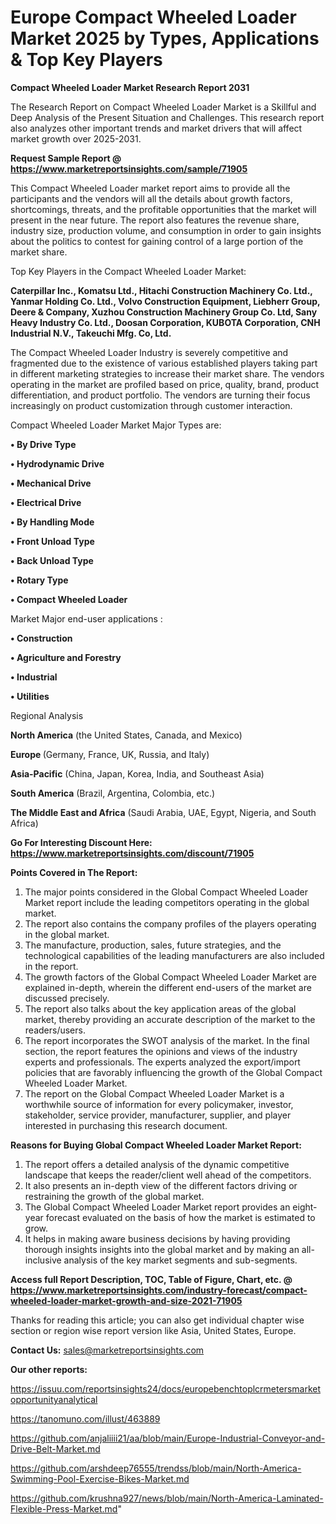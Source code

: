 # Europe Compact Wheeled Loader Market 2025 by Types, Applications & Top Key Players

<strong>Compact Wheeled Loader Market Research Report 2031</strong>

The Research Report on Compact Wheeled Loader Market is a Skillful and Deep Analysis of the Present Situation and Challenges. This research report also analyzes other important trends and market drivers that will affect market growth over 2025-2031.

<strong>Request Sample Report @ <a href=https://www.marketreportsinsights.com/sample/71905>https://www.marketreportsinsights.com/sample/71905</a></strong>

This Compact Wheeled Loader market report aims to provide all the participants and the vendors will all the details about growth factors, shortcomings, threats, and the profitable opportunities that the market will present in the near future. The report also features the revenue share, industry size, production volume, and consumption in order to gain insights about the politics to contest for gaining control of a large portion of the market share.

Top Key Players in the Compact Wheeled Loader Market:

<strong>Caterpillar Inc., Komatsu Ltd., Hitachi Construction Machinery Co. Ltd., Yanmar Holding Co. Ltd., Volvo Construction Equipment, Liebherr Group, Deere & Company, Xuzhou Construction Machinery Group Co. Ltd, Sany Heavy Industry Co. Ltd., Doosan Corporation, KUBOTA Corporation, CNH Industrial N.V., Takeuchi Mfg. Co, Ltd.</strong>

The Compact Wheeled Loader Industry is severely competitive and fragmented due to the existence of various established players taking part in different marketing strategies to increase their market share. The vendors operating in the market are profiled based on price, quality, brand, product differentiation, and product portfolio. The vendors are turning their focus increasingly on product customization through customer interaction.

Compact Wheeled Loader Market Major Types are:

<strong>• By Drive Type

• Hydrodynamic Drive

• Mechanical Drive

• Electrical Drive

• By Handling Mode

• Front Unload Type

• Back Unload Type

• Rotary Type

• Compact Wheeled Loader</strong>

Market Major end-user applications :

<strong>• Construction

• Agriculture and Forestry

• Industrial

• Utilities</strong>

Regional Analysis

</u><strong><b>North America</b></strong> (the United States, Canada, and Mexico)

<strong><b>Europe </b></strong>(Germany, France, UK, Russia, and Italy)

<strong><b>Asia-Pacific</b></strong> (China, Japan, Korea, India, and Southeast Asia)

<strong><b>South America</b></strong> (Brazil, Argentina, Colombia, etc.)

<strong><b>The Middle East and Africa</b></strong> (Saudi Arabia, UAE, Egypt, Nigeria, and South Africa)

<strong>Go For Interesting Discount Here: <a href=https://www.marketreportsinsights.com/discount/71905>https://www.marketreportsinsights.com/discount/71905</a></strong>

<strong>Points Covered in The Report:</strong>
<ol>
  <li>The major points considered in the Global Compact Wheeled Loader Market report include the leading competitors operating in the global market.</li>
  <li>The report also contains the company profiles of the players operating in the global market.</li>
  <li>The manufacture, production, sales, future strategies, and the technological capabilities of the leading manufacturers are also included in the report.</li>
  <li>The growth factors of the Global Compact Wheeled Loader Market are explained in-depth, wherein the different end-users of the market are discussed precisely.</li>
  <li>The report also talks about the key application areas of the global market, thereby providing an accurate description of the market to the readers/users.</li>
  <li>The report incorporates the SWOT analysis of the market. In the final section, the report features the opinions and views of the industry experts and professionals. The experts analyzed the export/import policies that are favorably influencing the growth of the Global Compact Wheeled Loader Market.</li>
  <li>The report on the Global Compact Wheeled Loader Market is a worthwhile source of information for every policymaker, investor, stakeholder, service provider, manufacturer, supplier, and player interested in purchasing this research document.</li>
</ol>
<strong>Reasons for Buying Global Compact Wheeled Loader Market Report:</strong>

<ol>
  <li>The report offers a detailed analysis of the dynamic competitive landscape that keeps the reader/client well ahead of the competitors.</li>
  <li>It also presents an in-depth view of the different factors driving or restraining the growth of the global market.</li>
  <li>The Global Compact Wheeled Loader Market report provides an eight-year forecast evaluated on the basis of how the market is estimated to grow.</li>
  <li>It helps in making aware business decisions by having providing thorough insights insights into the global market and by making an all-inclusive analysis of the key market segments and sub-segments.</li>
</ol>
<strong>Access full Report Description, TOC, Table of Figure, Chart, etc. @ <a href=https://www.marketreportsinsights.com/industry-forecast/compact-wheeled-loader-market-growth-and-size-2021-71905>https://www.marketreportsinsights.com/industry-forecast/compact-wheeled-loader-market-growth-and-size-2021-71905</a></strong>


Thanks for reading this article; you can also get individual chapter wise section or region wise report version like Asia, United States, Europe.

<strong>Contact Us:</strong>
sales@marketreportsinsights.com

<strong>Our other reports:</strong>

<a href=https://issuu.com/reportsinsights24/docs/europebenchtoplcrmetersmarketopportunityanalytical>https://issuu.com/reportsinsights24/docs/europebenchtoplcrmetersmarketopportunityanalytical</a>

<a href=https://tanomuno.com/illust/463889>https://tanomuno.com/illust/463889</a>

<a href=https://github.com/anjaliiii21/aa/blob/main/Europe-Industrial-Conveyor-and-Drive-Belt-Market.md>https://github.com/anjaliiii21/aa/blob/main/Europe-Industrial-Conveyor-and-Drive-Belt-Market.md</a>

<a href=https://github.com/arshdeep76555/trendss/blob/main/North-America-Swimming-Pool-Exercise-Bikes-Market.md>https://github.com/arshdeep76555/trendss/blob/main/North-America-Swimming-Pool-Exercise-Bikes-Market.md</a>

<a href=https://github.com/krushna927/news/blob/main/North-America-Laminated-Flexible-Press-Market.md>https://github.com/krushna927/news/blob/main/North-America-Laminated-Flexible-Press-Market.md</a>"
